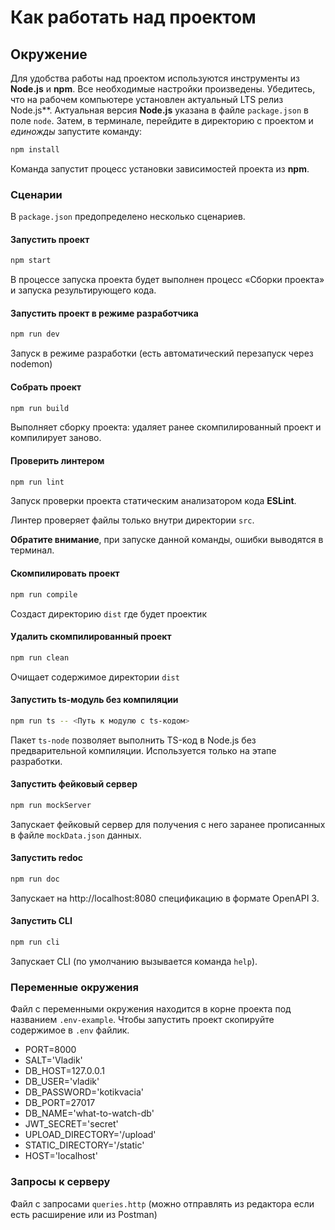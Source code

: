 # Как работать над проектом

## Окружение

Для удобства работы над проектом используются инструменты из **Node.js** и **npm**. Все необходимые настройки произведены. Убедитесь, что на рабочем компьютере установлен актуальный LTS релиз Node.js**. Актуальная версия **Node.js** указана в файле `package.json` в поле `node`. Затем, в терминале, перейдите в директорию с проектом и _единожды_ запустите команду:

```bash
npm install
```

Команда запустит процесс установки зависимостей проекта из **npm**.

### Сценарии

В `package.json` предопределено несколько сценариев.

#### Запустить проект

```bash
npm start
```

В процессе запуска проекта будет выполнен процесс «Сборки проекта» и запуска результирующего кода.

#### Запустить проект в режиме разработчика

```bash
npm run dev
```

Запуск в режиме разработки (есть автоматический перезапуск через nodemon)

#### Собрать проект

```bash
npm run build
```

Выполняет сборку проекта: удаляет ранее скомпилированный проект и компилирует заново.

#### Проверить линтером

```bash
npm run lint
```

Запуск проверки проекта статическим анализатором кода **ESLint**.

Линтер проверяет файлы только внутри директории `src`.

**Обратите внимание**, при запуске данной команды, ошибки выводятся в терминал.

#### Скомпилировать проект

```bash
npm run compile
```

Создаст директорию `dist` где будет проектик

#### Удалить скомпилированный проект

```bash
npm run clean
```

Очищает содержимое директории `dist`

#### Запустить ts-модуль без компиляции

```bash
npm run ts -- <Путь к модулю с ts-кодом>
```

Пакет `ts-node` позволяет выполнить TS-код в Node.js без предварительной компиляции. Используется только на этапе разработки.

#### Запустить фейковый сервер

```bash
npm run mockServer
```

Запускает фейковый сервер для получения с него заранее прописанных в файле `mockData.json` данных.

#### Запустить redoc

```bash
npm run doc
```

Запускает на http://localhost:8080 спецификацию в формате OpenAPI 3.

#### Запустить CLI

```bash
npm run cli
```

Запускает CLI (по умолчанию вызывается команда `help`).

### Переменные окружения

Файл с переменными окружения находится в корне проекта под названием `.env-example`.
Чтобы запустить проект скопируйте содержимое в `.env` файлик.

* PORT=8000
* SALT='Vladik'
* DB_HOST=127.0.0.1
* DB_USER='vladik'
* DB_PASSWORD='kotikvacia'
* DB_PORT=27017
* DB_NAME='what-to-watch-db'
* JWT_SECRET='secret'
* UPLOAD_DIRECTORY='/upload'
* STATIC_DIRECTORY='/static'
* HOST='localhost'

### Запросы к серверу

Файл с запросами `queries.http` (можно отправлять из редактора если есть расширение или из Postman)
